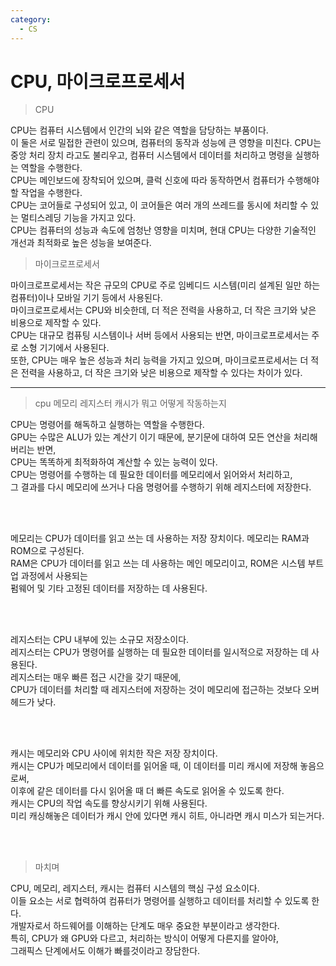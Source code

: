 ```yaml
---
category:
  - CS
---
```


# CPU, 마이크로프로세서

>CPU

CPU는 컴퓨터 시스템에서 인간의 뇌와 같은 역할을 담당하는 부품이다.   
이 둘은 서로 밀접한 관련이 있으며, 컴퓨터의 동작과 성능에 큰 영향을 미친다.
CPU는 중앙 처리 장치 라고도 불리우고, 컴퓨터 시스템에서 데이터를 처리하고 명령을 실행하는 역할을 수행한다.   
CPU는 메인보드에 장착되어 있으며, 클럭 신호에 따라 동작하면서 컴퓨터가 수행해야 할 작업을 수행한다.   
CPU는 코어들로 구성되어 있고, 이 코어들은 여러 개의 쓰레드를 동시에 처리할 수 있는 멀티스레딩 기능을 가지고 있다.   
CPU는 컴퓨터의 성능과 속도에 엄청난 영향을 미치며, 현대 CPU는 다양한 기술적인 개선과 최적화로 높은 성능을 보여준다.   

>마이크로프로세서

마이크로프로세서는 작은 규모의 CPU로 주로 임베디드 시스템(미리 설계된 일만 하는 컴퓨터)이나 모바일 기기 등에서 사용된다.   
마이크로프로세서는 CPU와 비슷한데, 더 적은 전력을 사용하고, 더 작은 크기와 낮은 비용으로 제작할 수 있다.   
CPU는 대규모 컴퓨팅 시스템이나 서버 등에서 사용되는 반면, 마이크로프로세서는 주로 소형 기기에서 사용된다.   
또한, CPU는 매우 높은 성능과 처리 능력을 가지고 있으며, 마이크로프로세서는 더 적은 전력을 사용하고, 더 작은 크기와 낮은 비용으로 제작할 수 있다는 차이가 있다.

***

>cpu 메모리 레지스터 캐시가 뭐고 어떻게 작동하는지

CPU는 명령어를 해독하고 실행하는 역할을 수행한다.   
GPU는 수많은 ALU가 있는 계산기 이기 때문에, 분기문에 대하여 모든 연산을 처리해버리는 반면,   
CPU는 똑똑하게 최적화하여 계산할 수 있는 능력이 있다.   
CPU는 명령어를 수행하는 데 필요한 데이터를 메모리에서 읽어와서 처리하고,   
그 결과를 다시 메모리에 쓰거나 다음 명령어를 수행하기 위해 레지스터에 저장한다.   

<br/><br/>

메모리는 CPU가 데이터를 읽고 쓰는 데 사용하는 저장 장치이다. 메모리는 RAM과 ROM으로 구성된다.   
RAM은 CPU가 데이터를 읽고 쓰는 데 사용하는 메인 메모리이고, ROM은 시스템 부트 업 과정에서 사용되는   
펌웨어 및 기타 고정된 데이터를 저장하는 데 사용된다.   

<br/><br/>

레지스터는 CPU 내부에 있는 소규모 저장소이다.   
레지스터는 CPU가 명령어를 실행하는 데 필요한 데이터를 일시적으로 저장하는 데 사용된다.   
레지스터는 매우 빠른 접근 시간을 갖기 때문에,   
CPU가 데이터를 처리할 때 레지스터에 저장하는 것이 메모리에 접근하는 것보다 오버헤드가 낮다.   

<br/><br/>

캐시는 메모리와 CPU 사이에 위치한 작은 저장 장치이다.   
캐시는 CPU가 메모리에서 데이터를 읽어올 때, 이 데이터를 미리 캐시에 저장해 놓음으로써,   
이후에 같은 데이터를 다시 읽어올 때 더 빠른 속도로 읽어올 수 있도록 한다.   
캐시는 CPU의 작업 속도를 향상시키기 위해 사용된다.   
미리 캐싱해놓은 데이터가 캐시 안에 있다면 캐시 히트, 아니라면 캐시 미스가 되는거다.   

<br/><br/>

>마치며

CPU, 메모리, 레지스터, 캐시는 컴퓨터 시스템의 핵심 구성 요소이다.   
이들 요소는 서로 협력하여 컴퓨터가 명령어를 실행하고 데이터를 처리할 수 있도록 한다.   
개발자로서 하드웨어를 이해하는 단계도 매우 중요한 부분이라고 생각한다.   
특히, CPU가 왜 GPU와 다르고, 처리하는 방식이 어떻게 다른지를 알아야,   
그래픽스 단계에서도 이해가 빠를것이라고 장담한다.